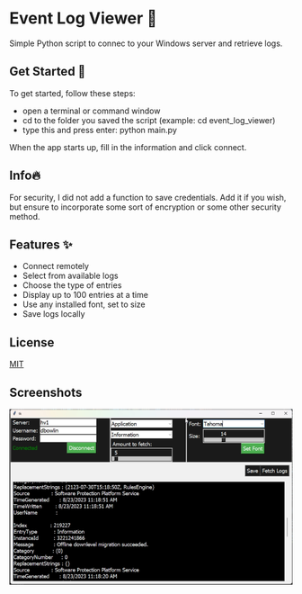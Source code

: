 
  # Event Log Viewer 📝  
  Simple Python script to connec to your Windows server and retrieve logs.  
  
  ##

  ## Get Started 🚀
  
  To get started, follow these steps:
  - open a terminal or command window
  - cd to the folder you saved the script
  (example: cd event_log_viewer)
  - type this and press enter:  python main.py

  When the app starts up, fill in the information and click connect.
  ##
  ## Info🔥  
  For security, I did not add a function to save credentials. Add it if you wish, but ensure to incorporate some sort of encryption or some other security method.
      
  ## Features ✨  
  - Connect remotely
  - Select from available logs
  - Choose the type of entries
  - Display up to 100 entries at a time
  - Use any installed font, set to size
  - Save logs locally


## License  
[MIT](https://choosealicense.com/licenses/mit/)  

## Screenshots  
![App Screenshot](images/screenshot.png)  
